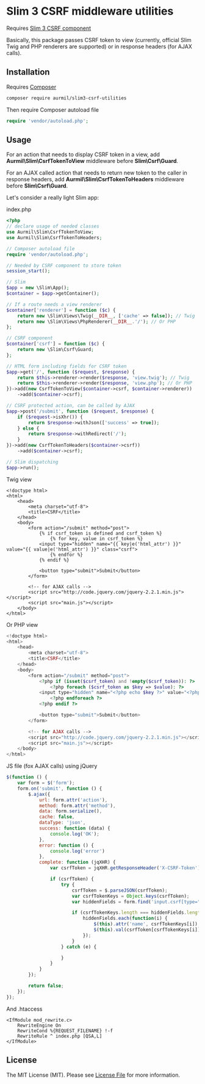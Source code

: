 # Slim 3 CSRF middleware utilities

Requires [Slim 3 CSRF component](https://github.com/slimphp/Slim-Csrf)

Basically, this package passes CSRF token to view (currently, official Slim Twig and PHP renderers are supported) or in response headers (for AJAX calls).

## Installation

Requires [Composer](https://getcomposer.org/doc/00-intro.md)

```sh
composer require aurmil/slim3-csrf-utilities
```

Then require Composer autoload file

```php
require 'vendor/autoload.php';
```

## Usage

For an action that needs to display CSRF token in a view, add __Aurmil\Slim\CsrfTokenToView__ middleware before __Slim\Csrf\Guard__.

For an AJAX called action that needs to return new token to the caller in response headers, add __Aurmil\Slim\CsrfTokenToHeaders__ middleware before __Slim\Csrf\Guard__.

Let's consider a really light Slim app:

index.php

```php
<?php
// declare usage of needed classes
use Aurmil\Slim\CsrfTokenToView;
use Aurmil\Slim\CsrfTokenToHeaders;

// Composer autoload file
require 'vendor/autoload.php';

// Needed by CSRF component to store token
session_start();

// Slim
$app = new \Slim\App();
$container = $app->getContainer();

// If a route needs a view renderer
$container['renderer'] = function ($c) {
    return new \Slim\Views\Twig(__DIR__, ['cache' => false]); // Twig
    return new \Slim\Views\PhpRenderer(__DIR__.'/'); // Or PHP
};

// CSRF component
$container['csrf'] = function ($c) {
    return new \Slim\Csrf\Guard;
};

// HTML form including fields for CSRF token
$app->get('/', function ($request, $response) {
    return $this->renderer->render($response, 'view.twig'); // Twig
    return $this->renderer->render($response, 'view.php'); // Or PHP
})->add(new CsrfTokenToView($container->csrf, $container->renderer))
    ->add($container->csrf);

// CSRF protected action, can be called by AJAX
$app->post('/submit', function ($request, $response) {
    if ($request->isXhr()) {
        return $response->withJson(['success' => true]);
    } else {
        return $response->withRedirect('/');
    }
})->add(new CsrfTokenToHeaders($container->csrf))
    ->add($container->csrf);

// Slim dispatching
$app->run();
```

Twig view

```twig
<!doctype html>
<html>
    <head>
        <meta charset="utf-8">
        <title>CSRF</title>
    </head>
    <body>
        <form action="/submit" method="post">
            {% if csrf_token is defined and csrf_token %}
                {% for key, value in csrf_token %}
            <input type="hidden" name="{{ key|e('html_attr') }}" value="{{ value|e('html_attr') }}" class="csrf">
                {% endfor %}
            {% endif %}

            <button type="submit">Submit</button>
        </form>

        <!-- for AJAX calls -->
        <script src="http://code.jquery.com/jquery-2.2.1.min.js"></script>
        <script src="main.js"></script>
    </body>
</html>
```

Or PHP view

```php
<!doctype html>
<html>
    <head>
        <meta charset="utf-8">
        <title>CSRF</title>
    </head>
    <body>
        <form action="/submit" method="post">
            <?php if (isset($csrf_token) and !empty($csrf_token)): ?>
                <?php foreach ($csrf_token as $key => $value): ?>
            <input type="hidden" name="<?php echo $key ?>" value="<?php echo $value ?>" class="csrf">
                <?php endforeach ?>
            <?php endif ?>

            <button type="submit">Submit</button>
        </form>

        <!-- for AJAX calls -->
        <script src="http://code.jquery.com/jquery-2.2.1.min.js"></script>
        <script src="main.js"></script>
    </body>
</html>
```

JS file (fox AJAX calls) using jQuery

```js
$(function () {
    var form = $('form');
    form.on('submit', function () {
        $.ajax({
            url: form.attr('action'),
            method: form.attr('method'),
            data: form.serialize(),
            cache: false,
            dataType: 'json',
            success: function (data) {
                console.log('OK');
            },
            error: function () {
                console.log('error')
            },
            complete: function (jqXHR) {
                var csrfToken = jqXHR.getResponseHeader('X-CSRF-Token');

                if (csrfToken) {
                    try {
                        csrfToken = $.parseJSON(csrfToken);
                        var csrfTokenKeys = Object.keys(csrfToken);
                        var hiddenFields = form.find('input.csrf[type="hidden"]');

                        if (csrfTokenKeys.length === hiddenFields.length) {
                            hiddenFields.each(function(i) {
                                $(this).attr('name', csrfTokenKeys[i]);
                                $(this).val(csrfToken[csrfTokenKeys[i]]);
                            });
                        }
                    } catch (e) {

                    }
                }
            }
        });

        return false;
    });
});
```

And .htaccess

```apache_conf
<IfModule mod_rewrite.c>
    RewriteEngine On
    RewriteCond %{REQUEST_FILENAME} !-f
    RewriteRule ^ index.php [QSA,L]
</IfModule>
```

## License

The MIT License (MIT). Please see [License File](https://github.com/aurmil/slim3-csrf-utilities/blob/master/LICENSE.md) for more information.
